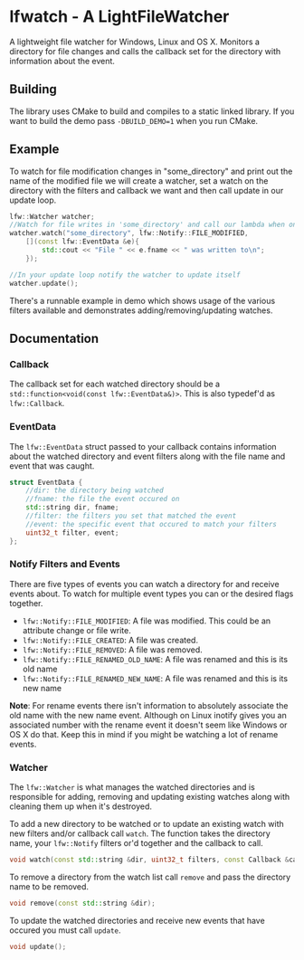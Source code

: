 lfwatch - A LightFileWatcher
=
A lightweight file watcher for Windows, Linux and OS X. Monitors a directory for file changes and calls
the callback set for the directory with information about the event.

Building
-
The library uses CMake to build and compiles to a static linked library. If you want to build the demo
pass `-DBUILD_DEMO=1` when you run CMake.

Example
-
To watch for file modification changes in "some_directory" and print out the name of the modified file we
will create a watcher, set a watch on the directory with the filters and callback we want and then call update
in our update loop.

```c++
lfw::Watcher watcher;
//Watch for file writes in 'some_directory' and call our lambda when one happens
watcher.watch("some_directory", lfw::Notify::FILE_MODIFIED,
	[](const lfw::EventData &e){
		std::cout << "File " << e.fname << " was written to\n";
	});

//In your update loop notify the watcher to update itself
watcher.update();
```

There's a runnable example in demo which shows usage of the various filters available and
demonstrates adding/removing/updating watches.

Documentation
-
### Callback
The callback set for each watched directory should be a `std::function<void(const lfw::EventData&)>`. This is
also typedef'd as `lfw::Callback`.

### EventData
The `lfw::EventData` struct passed to your callback contains information about the watched directory and
event filters along with the file name and event that was caught.
```c++
struct EventData {
	//dir: the directory being watched
	//fname: the file the event occured on
	std::string dir, fname;
	//filter: the filters you set that matched the event
	//event: the specific event that occured to match your filters
	uint32_t filter, event;
};
```

### Notify Filters and Events
There are five types of events you can watch a directory for and receive events about. To watch for multiple event types
you can or the desired flags together.
- `lfw::Notify::FILE_MODIFIED`: A file was modified. This could be an attribute change or file write.
- `lfw::Notify::FILE_CREATED`: A file was created.
- `lfw::Notify::FILE_REMOVED`: A file was removed.
- `lfw::Notify::FILE_RENAMED_OLD_NAME`: A file was renamed and this is its old name
- `lfw::Notify::FILE_RENAMED_NEW_NAME`: A file was renamed and this is its new name

**Note**: For rename events there isn't information to absolutely associate the old name with the new name event. Although
on Linux inotify gives you an associated number with the rename event it doesn't seem like Windows or OS X do that.
Keep this in mind if you might be watching a lot of rename events.

### Watcher
The `lfw::Watcher` is what manages the watched directories and is responsible for adding, removing and updating existing
watches along with cleaning them up when it's destroyed.

To add a new directory to be watched or to update an existing watch with new filters and/or callback call `watch`.
The function takes the directory name, your `lfw::Notify` filters or'd together and the callback to call.
```c++
void watch(const std::string &dir, uint32_t filters, const Callback &callback);
```

To remove a directory from the watch list call `remove` and pass the directory name to be removed.
```c++
void remove(const std::string &dir);
```

To update the watched directories and receive new events that have occured you must call `update`.
```c++
void update();
```


